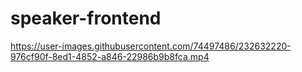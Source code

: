 # speaker-frontend


https://user-images.githubusercontent.com/74497486/232632220-976cf90f-8ed1-4852-a846-22986b9b8fca.mp4

